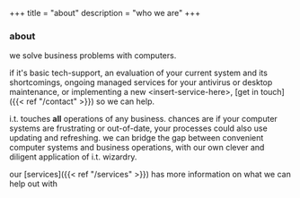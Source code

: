 +++
title = "about"
description = "who we are"
+++

### about

we solve business problems with computers. 

if it's basic tech-support, an evaluation of your current system and its shortcomings, ongoing managed services for your antivirus or desktop maintenance,  or implementing a new \<insert-service-here>, [get in touch]({{< ref "/contact" >}}) so we can help.

i.t. touches **all** operations of any business. chances are if your computer systems are frustrating or out-of-date, your processes could also use updating and refreshing. 
we can bridge the gap between convenient computer systems and business operations, with our own clever and diligent application of i.t. wizardry.

our [services]({{< ref "/services" >}}) has more information on what we can help out with
